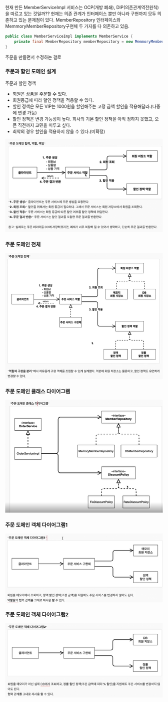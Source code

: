 
현재 만든 MemberServiceImpl 서비스는 OCP(개방 폐쇄), DIP(의존관계역전원칙)을 따르고 있는 것일까??
현재는 의존 관계가 인터페이스 뿐만 아니라 구현까지 모두 의존하고 있는 문제점이 있다.
MemberRepository 인터페이스와 MemmoryMemberRepository구현체 두 가지를 다 의존하고 있음.
```java
public class MemberServiceImpl implements MemberService {
    private final MemberRepository memberRepository = new MemmoryMemberRepository();
}
```
주문을 만들면서 수정하는 걸로


### 주문과 할인 도메인 설계
주문과 할인 정책
- 회원은 상품을 주문할 수 있다.
- 회원등급에 따라 할인 정책을 적용할 수 있다.
- 할인 정책은 모든 VIP는 1000원을 할인해주는 고정 금액 할인을 적용해달라.(나중에 변경 가능)
- 할인 정책은 변경 가능성이 높다. 회사의 기본 할인 정책을 아직 정하지 못했고, 오픈 직전까지 고민을 미루고 싶다.
- 최악의 경우 할인을 적용하지 않을 수 있다.(미확정)

![img.png](img.png)


### 주문 도메인 전체
![img_1.png](img_1.png)


### 주문 도메인 클래스 다이어그램 
![img_2.png](img_2.png)

### 주문 도메인 객체 다이어그램1
![img_3.png](img_3.png)

### 주문 도메인 객체 다이어그램2
![img_4.png](img_4.png)